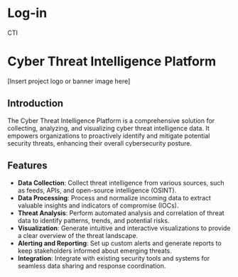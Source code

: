 # Log-in
CTI
# Cyber Threat Intelligence Platform

[Insert project logo or banner image here]

## Introduction
The Cyber Threat Intelligence Platform is a comprehensive solution for collecting, analyzing, and visualizing cyber threat intelligence data. It empowers organizations to proactively identify and mitigate potential security threats, enhancing their overall cybersecurity posture.

## Features
- **Data Collection**: Collect threat intelligence from various sources, such as feeds, APIs, and open-source intelligence (OSINT).
- **Data Processing**: Process and normalize incoming data to extract valuable insights and indicators of compromise (IOCs).
- **Threat Analysis**: Perform automated analysis and correlation of threat data to identify patterns, trends, and potential risks.
- **Visualization**: Generate intuitive and interactive visualizations to provide a clear overview of the threat landscape.
- **Alerting and Reporting**: Set up custom alerts and generate reports to keep stakeholders informed about emerging threats.
- **Integration**: Integrate with existing security tools and systems for seamless data sharing and response coordination.



